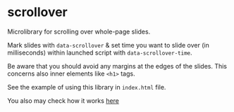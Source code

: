 # scrollover
Microlibrary for scrolling over whole-page slides.

Mark slides with `data-scrollover` & set time you want to slide over (in milliseconds) within launched script with `data-scrollover-time`.

Be aware that you should avoid any margins at the edges of the slides. This concerns also inner elements like `<h1>` tags.

See the example of using this library in `index.html` file.

You also may check how it works [here](https://tatomyr.github.io/scrollover/)
